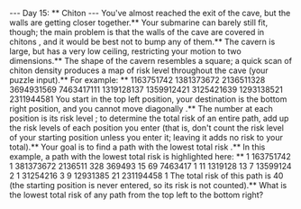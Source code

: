 --- Day 15: ** Chiton ---
You've almost reached the exit of the cave, but the walls are getting closer together.** Your submarine can barely still fit, though; the main problem is that the walls of the cave are covered in
chitons
, and it would be best not to bump any of them.**
The cavern is large, but has a very low ceiling, restricting your motion to two dimensions.** The shape of the cavern resembles a square; a quick scan of chiton density produces a map of
risk level
throughout the cave (your puzzle input).** For example: **
1163751742
1381373672
2136511328
3694931569
7463417111
1319128137
1359912421
3125421639
1293138521
2311944581
You start in the top left position, your destination is the bottom right position, and you
cannot move diagonally
.** The number at each position is its
risk level
; to determine the total risk of an entire path, add up the risk levels of each position you
enter
(that is, don't count the risk level of your starting position unless you enter it; leaving it adds no risk to your total).**
Your goal is to find a path with the
lowest total risk
.** In this example, a path with the lowest total risk is highlighted here: **
1
163751742
1
381373672
2136511
328
369493
15
69
7463417
1
11
1319128
13
7
13599124
2
1
31254216
3
9
12931385
21
231194458
1
The total risk of this path is
40
(the starting position is never entered, so its risk is not counted).**
What is the lowest total risk of any path from the top left to the bottom right?